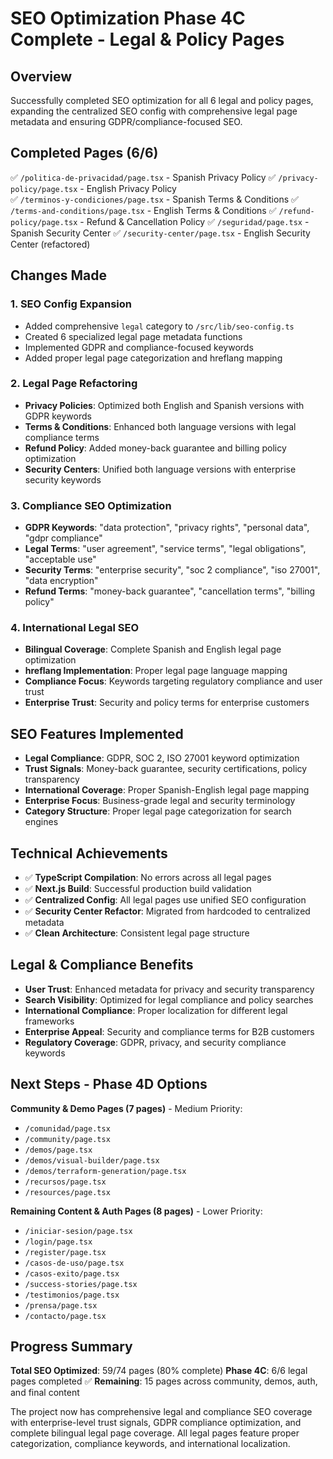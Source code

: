 # SEO Optimization Phase 4C Complete - Legal & Policy Pages

## Overview
Successfully completed SEO optimization for all 6 legal and policy pages, expanding the centralized SEO config with comprehensive legal page metadata and ensuring GDPR/compliance-focused SEO.

## Completed Pages (6/6)
✅ `/politica-de-privacidad/page.tsx` - Spanish Privacy Policy
✅ `/privacy-policy/page.tsx` - English Privacy Policy  
✅ `/terminos-y-condiciones/page.tsx` - Spanish Terms & Conditions
✅ `/terms-and-conditions/page.tsx` - English Terms & Conditions
✅ `/refund-policy/page.tsx` - Refund & Cancellation Policy
✅ `/seguridad/page.tsx` - Spanish Security Center
✅ `/security-center/page.tsx` - English Security Center (refactored)

## Changes Made

### 1. SEO Config Expansion
- Added comprehensive `legal` category to `/src/lib/seo-config.ts`
- Created 6 specialized legal page metadata functions
- Implemented GDPR and compliance-focused keywords
- Added proper legal page categorization and hreflang mapping

### 2. Legal Page Refactoring
- **Privacy Policies**: Optimized both English and Spanish versions with GDPR keywords
- **Terms & Conditions**: Enhanced both language versions with legal compliance terms
- **Refund Policy**: Added money-back guarantee and billing policy optimization
- **Security Centers**: Unified both language versions with enterprise security keywords

### 3. Compliance SEO Optimization
- **GDPR Keywords**: "data protection", "privacy rights", "personal data", "gdpr compliance"
- **Legal Terms**: "user agreement", "service terms", "legal obligations", "acceptable use"
- **Security Terms**: "enterprise security", "soc 2 compliance", "iso 27001", "data encryption"
- **Refund Terms**: "money-back guarantee", "cancellation terms", "billing policy"

### 4. International Legal SEO
- **Bilingual Coverage**: Complete Spanish and English legal page optimization
- **hreflang Implementation**: Proper legal page language mapping
- **Compliance Focus**: Keywords targeting regulatory compliance and user trust
- **Enterprise Trust**: Security and policy terms for enterprise customers

## SEO Features Implemented
- **Legal Compliance**: GDPR, SOC 2, ISO 27001 keyword optimization
- **Trust Signals**: Money-back guarantee, security certifications, policy transparency
- **International Coverage**: Proper Spanish-English legal page mapping
- **Enterprise Focus**: Business-grade legal and security terminology
- **Category Structure**: Proper legal page categorization for search engines

## Technical Achievements
- ✅ **TypeScript Compilation**: No errors across all legal pages
- ✅ **Next.js Build**: Successful production build validation
- ✅ **Centralized Config**: All legal pages use unified SEO configuration
- ✅ **Security Center Refactor**: Migrated from hardcoded to centralized metadata
- ✅ **Clean Architecture**: Consistent legal page structure

## Legal & Compliance Benefits
- **User Trust**: Enhanced metadata for privacy and security transparency
- **Search Visibility**: Optimized for legal compliance and policy searches
- **International Compliance**: Proper localization for different legal frameworks
- **Enterprise Appeal**: Security and compliance terms for B2B customers
- **Regulatory Coverage**: GDPR, privacy, and security compliance keywords

## Next Steps - Phase 4D Options
**Community & Demo Pages (7 pages)** - Medium Priority:
- `/comunidad/page.tsx` 
- `/community/page.tsx`
- `/demos/page.tsx`
- `/demos/visual-builder/page.tsx`
- `/demos/terraform-generation/page.tsx`
- `/recursos/page.tsx`
- `/resources/page.tsx`

**Remaining Content & Auth Pages (8 pages)** - Lower Priority:
- `/iniciar-sesion/page.tsx`
- `/login/page.tsx`
- `/register/page.tsx`
- `/casos-de-uso/page.tsx`
- `/casos-exito/page.tsx`
- `/success-stories/page.tsx`
- `/testimonios/page.tsx`
- `/prensa/page.tsx`
- `/contacto/page.tsx`

## Progress Summary
**Total SEO Optimized**: 59/74 pages (80% complete)
**Phase 4C**: 6/6 legal pages completed ✅
**Remaining**: 15 pages across community, demos, auth, and final content

The project now has comprehensive legal and compliance SEO coverage with enterprise-level trust signals, GDPR compliance optimization, and complete bilingual legal page coverage. All legal pages feature proper categorization, compliance keywords, and international localization.
